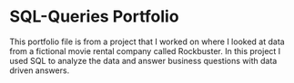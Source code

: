 # SQL-Queries Portfolio
This portfolio file is from a project that I worked on where I looked at data from a fictional movie rental company called Rockbuster. In this project I used SQL to analyze the data and answer business questions with data driven answers.
